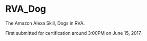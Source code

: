 # RVA_Dog  

The Amazon Alexa Skill, Dogs in RVA.  

First submitted for certification around 3:00PM on June 15, 2017.  


